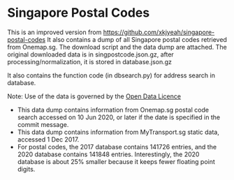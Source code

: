 Singapore Postal Codes
======================

This is an improved version from https://github.com/xkjyeah/singapore-postal-codes
It also contains a dump of all Singapore postal codes retrieved from Onemap.sg.
The download script and the data dump are attached. The original downloaded data is in singpostcode.json.gz, after processing/normalization, it is stored in database.json.gz

It also contains the function code (in dbsearch.py) for address search in database.

Note: Use of the data is governed by the [Open Data Licence](https://www.onemap.sg/legal/opendatalicence.html)

- This data dump contains information from Onemap.sg postal code search accessed on 10 Jun 2020, or later if the date is specified in the commit message.
- This data dump contains information from MyTransport.sg static data, accessed 1 Dec 2017.
- For postal codes, the 2017 database contains 141726 entries, and the 2020 database contains 141848 entries. Interestingly, the 2020 database is about 25% smaller because it keeps fewer floating point digits.
